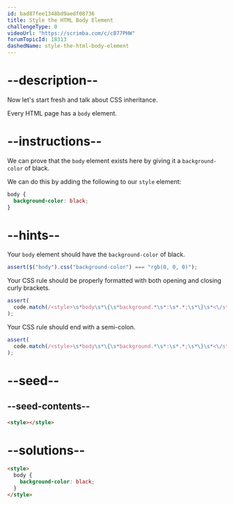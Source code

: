 ```yaml
---
id: bad87fee1348bd9aedf08736
title: Style the HTML Body Element
challengeType: 0
videoUrl: "https://scrimba.com/c/cB77PHW"
forumTopicId: 18313
dashedName: style-the-html-body-element
---
```


# --description--

Now let's start fresh and talk about CSS inheritance.

Every HTML page has a `body` element.

# --instructions--

We can prove that the `body` element exists here by giving it a `background-color` of black.

We can do this by adding the following to our `style` element:

```css
body {
  background-color: black;
}
```

# --hints--

Your `body` element should have the `background-color` of black.

```js
assert($("body").css("background-color") === "rgb(0, 0, 0)");
```

Your CSS rule should be properly formatted with both opening and closing curly brackets.

```js
assert(
  code.match(/<style>\s*body\s*\{\s*background.*\s*:\s*.*;\s*\}\s*<\/style>/i)
);
```

Your CSS rule should end with a semi-colon.

```js
assert(
  code.match(/<style>\s*body\s*\{\s*background.*\s*:\s*.*;\s*\}\s*<\/style>/i)
);
```

# --seed--

## --seed-contents--

```html
<style></style>
```

# --solutions--

```html
<style>
  body {
    background-color: black;
  }
</style>
```
